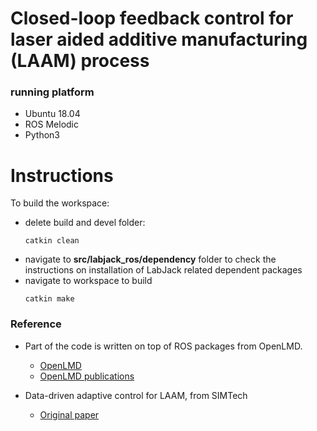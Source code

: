 # Closed-loop feedback control for laser aided additive manufacturing (LAAM) process
 

###  running platform
- Ubuntu 18.04
- ROS Melodic
- Python3 

# Instructions
To build the workspace:
- delete build and devel folder:   
   ```
   catkin clean
   ```
- navigate to __src/labjack_ros/dependency__ folder to check the instructions on installation of LabJack related dependent packages
- navigate to workspace to build
   ```
   catkin make
   ```



### Reference
- Part of the code is written on top of ROS packages from OpenLMD.

  - [OpenLMD](https://github.com/openlmd)
  - [OpenLMD publications](https://www.sciencedirect.com/science/article/abs/pii/S0736584517303770)

- Data-driven adaptive control for LAAM, from SIMTech
  - [Original paper](https://www.mdpi.com/2076-3417/10/22/7967)

